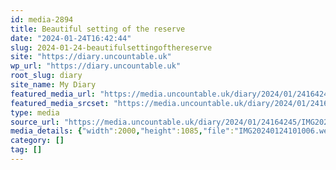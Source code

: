 ```yaml
---
id: media-2894
title: Beautiful setting of the reserve
date: "2024-01-24T16:42:44"
slug: 2024-01-24-beautifulsettingofthereserve
site: "https://diary.uncountable.uk"
wp_url: "https://diary.uncountable.uk"
root_slug: diary
site_name: My Diary
featured_media_url: "https://media.uncountable.uk/diary/2024/01/24164245/IMG20240124101006.webp"
featured_media_srcset: "https://media.uncountable.uk/diary/2024/01/24164245/IMG20240124101006-300x163.webp 300w, https://media.uncountable.uk/diary/2024/01/24164245/IMG20240124101006-1024x556.webp 1024w, https://media.uncountable.uk/diary/2024/01/24164245/IMG20240124101006-150x150.webp 150w, https://media.uncountable.uk/diary/2024/01/24164245/IMG20240124101006-640x347.webp 640w, https://media.uncountable.uk/diary/2024/01/24164245/IMG20240124101006.webp 2000w"
type: media
source_url: "https://media.uncountable.uk/diary/2024/01/24164245/IMG20240124101006.webp"
media_details: {"width":2000,"height":1085,"file":"IMG20240124101006.webp","filesize":197304,"sizes":{"medium":{"file":"IMG20240124101006-300x163.webp","width":300,"height":163,"filesize":10270,"mime_type":"image/webp","source_url":"https://media.uncountable.uk/diary/2024/01/24164245/IMG20240124101006-300x163.webp"},"large":{"file":"IMG20240124101006-1024x556.webp","width":1024,"height":556,"filesize":126140,"mime_type":"image/webp","source_url":"https://media.uncountable.uk/diary/2024/01/24164245/IMG20240124101006-1024x556.webp"},"thumbnail":{"file":"IMG20240124101006-150x150.webp","width":150,"height":150,"filesize":4798,"mime_type":"image/webp","source_url":"https://media.uncountable.uk/diary/2024/01/24164245/IMG20240124101006-150x150.webp"},"mobwidth":{"file":"IMG20240124101006-640x347.webp","width":640,"height":347,"filesize":51046,"mime_type":"image/webp","source_url":"https://media.uncountable.uk/diary/2024/01/24164245/IMG20240124101006-640x347.webp"},"full":{"file":"IMG20240124101006.webp","width":2000,"height":1085,"mime_type":"image/webp","source_url":"https://media.uncountable.uk/diary/2024/01/24164245/IMG20240124101006.webp"}},"image_meta":{"aperture":"0","credit":"","camera":"","caption":"","created_timestamp":"0","copyright":"","focal_length":"0","iso":"0","shutter_speed":"0","title":"","orientation":"0","keywords":[]}}
category: []
tag: []
---
```


